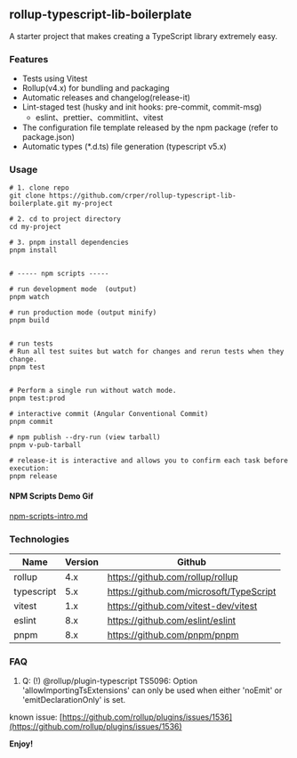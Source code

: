 ## rollup-typescript-lib-boilerplate

A starter project that makes creating a TypeScript library extremely easy.

### Features

- Tests using Vitest
- Rollup(v4.x) for bundling and packaging
- Automatic releases and changelog(release-it)
- Lint-staged test (husky and init hooks: pre-commit, commit-msg)
  - eslint、prettier、commitlint、vitest
- The configuration file template released by the npm package (refer to package.json)
- Automatic types (\*.d.ts) file generation (typescript v5.x)

### Usage

```
# 1. clone repo
git clone https://github.com/crper/rollup-typescript-lib-boilerplate.git my-project

# 2. cd to project directory
cd my-project

# 3. pnpm install dependencies
pnpm install


# ----- npm scripts -----

# run development mode  (output)
pnpm watch

# run production mode (output minify)
pnpm build


# run tests
# Run all test suites but watch for changes and rerun tests when they change.
pnpm test


# Perform a single run without watch mode.
pnpm test:prod

# interactive commit (Angular Conventional Commit)
pnpm commit

# npm publish --dry-run (view tarball)
pnpm v-pub-tarball

# release-it is interactive and allows you to confirm each task before execution:
pnpm release

```

#### NPM Scripts Demo Gif

[npm-scripts-intro.md](npm-scripts-intro.md)

### Technologies

| Name       | Version | Github                                  |
| ---------- | ------- | --------------------------------------- |
| rollup     | 4.x     | https://github.com/rollup/rollup        |
| typescript | 5.x     | https://github.com/microsoft/TypeScript |
| vitest     | 1.x     | https://github.com/vitest-dev/vitest    |
| eslint     | 8.x     | https://github.com/eslint/eslint        |
| pnpm       | 8.x     | https://github.com/pnpm/pnpm            |

### FAQ

1. Q: (!) @rollup/plugin-typescript TS5096: Option 'allowImportingTsExtensions' can only be used when either 'noEmit' or 'emitDeclarationOnly' is set.

known issue: [https://github.com/rollup/plugins/issues/1536](https://github.com/rollup/plugins/issues/1536)

**Enjoy!**
